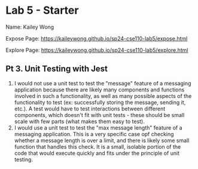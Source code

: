 # Lab 5 - Starter

Name: Kailey Wong

Expose Page: https://kaileywong.github.io/sp24-cse110-lab5/expose.html

Explore Page: https://kaileywong.github.io/sp24-cse110-lab5/explore.html

## Pt 3. Unit Testing with Jest
1. I would not use a unit test to test the "message" feature of a messaging application because there are likely many components and functions involved in such a functionality, as well as many possible aspects of the functionality to test (ex: successfully storing the message, sending it, etc.). A test would have to test interactions between different components, which doesn't fit with unit tests - these should be small scale with few parts (what makes them easy to test).
2. I would use a unit test to test the "max message length" feature of a messaging application. This is a very specific case opf checking whether a message length is over a limit, and there is likely some small function that handles this check. It is a small, isolable portion of the code that would execute quickly and fits under the principle of unit testing.
